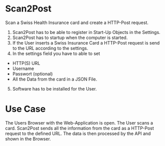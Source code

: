 # Scan2Post
Scan a Swiss Health Insurance card and create a HTTP-Post request.

1. Scan2Post has to be able to register in Start-Up Objects in the Settings. 
2. Scan2Post has to startup when the computer is started.
3. If the User inserts a Swiss Insurance Card a HTTP-Post request is send to the URL according to the settings.
4. In the settings field you have to able to set 
 * HTTP(S) URL
 * Username
 * Passwort (optional)
 * All the Data from the card in a JSON File.
5. Software has to be installed for the User.

# Use Case
The Users Browser with the Web-Application is open. The User scans a card. Scan2Post sends all the information from the card as a HTTP-Post request to the defined URL. The data is then processed by the API and shown in the Browser.
